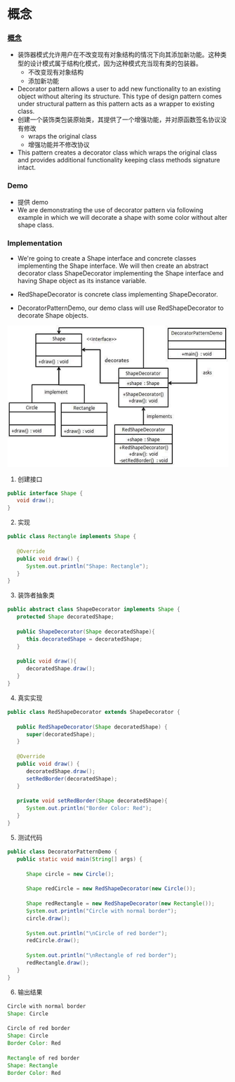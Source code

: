 # 概念

### [概念](https://www.tutorialspoint.com/design_pattern/decorator_pattern.htm)

* 装饰器模式允许用户在不改变现有对象结构的情况下向其添加新功能。这种类型的设计模式属于结构化模式，因为这种模式充当现有类的包装器。
  + 不改变现有对象结构
  + 添加新功能
* Decorator pattern allows a user to add new functionality to an existing object without altering its structure. This type of design pattern comes under structural pattern as this pattern acts as a wrapper to existing class.
* 创建一个装饰类包装原始类，其提供了一个增强功能，并对原函数签名协议没有修改
  + wraps the original class
  + 增强功能并不修改协议
* This pattern creates a decorator class which wraps the original class and provides additional functionality keeping class methods signature intact.

### Demo

* 提供 demo
* We are demonstrating the use of decorator pattern via following example in which we will decorate a shape with some color without alter shape class.

### Implementation

* We're going to create a Shape interface and concrete classes implementing the Shape interface. We will then create an abstract decorator class ShapeDecorator implementing the Shape interface and having Shape object as its instance variable.

* RedShapeDecorator is concrete class implementing ShapeDecorator.

* DecoratorPatternDemo, our demo class will use RedShapeDecorator to decorate Shape objects.

![An image](../../image/decorator.jpg)

1. 创建接口

```java
public interface Shape {
   void draw();
}
```

2. 实现

```java
public class Rectangle implements Shape {

   @Override
   public void draw() {
      System.out.println("Shape: Rectangle");
   }
}
```

3. 装饰者抽象类

```java
public abstract class ShapeDecorator implements Shape {
   protected Shape decoratedShape;

   public ShapeDecorator(Shape decoratedShape){
      this.decoratedShape = decoratedShape;
   }

   public void draw(){
      decoratedShape.draw();
   }
}
```

4. 真实实现

```java
public class RedShapeDecorator extends ShapeDecorator {

   public RedShapeDecorator(Shape decoratedShape) {
      super(decoratedShape);
   }

   @Override
   public void draw() {
      decoratedShape.draw();
      setRedBorder(decoratedShape);
   }

   private void setRedBorder(Shape decoratedShape){
      System.out.println("Border Color: Red");
   }
}
```

5. 测试代码

```java
public class DecoratorPatternDemo {
   public static void main(String[] args) {

      Shape circle = new Circle();

      Shape redCircle = new RedShapeDecorator(new Circle());

      Shape redRectangle = new RedShapeDecorator(new Rectangle());
      System.out.println("Circle with normal border");
      circle.draw();

      System.out.println("\nCircle of red border");
      redCircle.draw();

      System.out.println("\nRectangle of red border");
      redRectangle.draw();
   }
}
```

6. 输出结果

```java
Circle with normal border
Shape: Circle

Circle of red border
Shape: Circle
Border Color: Red

Rectangle of red border
Shape: Rectangle
Border Color: Red
```
